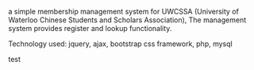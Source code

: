 a simple membership management system for UWCSSA (University of Waterloo Chinese Students and Scholars Association), The management system provides register and lookup functionality.

Technology used: jquery, ajax, bootstrap css framework, php, mysql

test 
